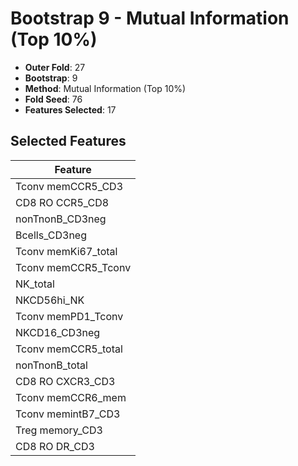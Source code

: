 # Bootstrap 9 - Mutual Information (Top 10%)

- **Outer Fold**: 27
- **Bootstrap**: 9
- **Method**: Mutual Information (Top 10%)
- **Fold Seed**: 76
- **Features Selected**: 17

## Selected Features

| Feature |
|---------|
| Tconv memCCR5_CD3 |
| CD8 RO CCR5_CD8 |
| nonTnonB_CD3neg |
| Bcells_CD3neg |
| Tconv memKi67_total |
| Tconv memCCR5_Tconv |
| NK_total |
| NKCD56hi_NK |
| Tconv memPD1_Tconv |
| NKCD16_CD3neg |
| Tconv memCCR5_total |
| nonTnonB_total |
| CD8 RO CXCR3_CD3 |
| Tconv memCCR6_mem |
| Tconv memintB7_CD3 |
| Treg memory_CD3 |
| CD8 RO DR_CD3 |
